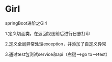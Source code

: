 # Girl
springBoot进阶之Girl

1.定义切面类，在返回视图前后进行日志打印

2.定义全局异常处理exception，并添加了自定义异常

3.通过test包测试service和api（右键-->go to-->test）
